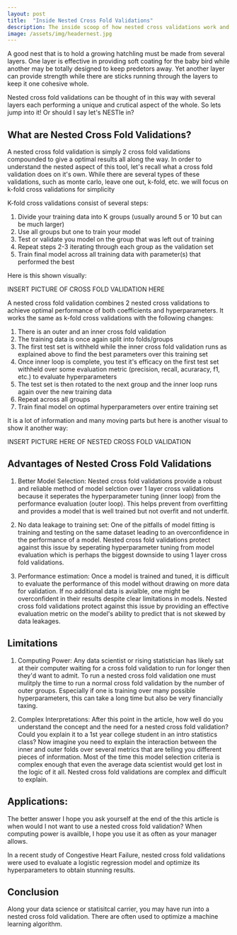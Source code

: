 ```yaml
---
layout: post
title:  "Inside Nested Cross Fold Validations"
description: The inside scoop of how nested cross validations work and when to use them
image: /assets/img/headernest.jpg
---
```



A good nest that is to hold a growing hatchling must be made from several layers. One layer is effective in providing soft coating for the baby bird while another may be totally designed to keep predetors away. Yet another layer can provide strength while there are sticks running through the layers to keep it one cohesive whole.

Nested cross fold validations can be thought of in this way with several layers each performing a unique and crutical aspect of the whole. So lets jump into it! Or should I say let's NESTle in?

## What are Nested Cross Fold Validations?

A nested cross fold validation is simply 2 cross fold validations compounded to give a optimal results all along the way. In order to understand the nested aspect of this tool, let's recall what a cross fold validation does on it's own. While there are several types of these validations, such as monte carlo, leave one out, k-fold, etc. we will focus on k-fold cross validations for simplicity

K-fold cross validations consist of several steps:
1. Divide your training data into K groups (usually around 5 or 10 but can be much larger)
2. Use all groups but one to train your model
3. Test or validate you model on the group that was left out of training
4. Repeat steps 2-3 iterating through each group as the validation set
5. Train final model across all training data with parameter(s) that performed the best

Here is this shown visually:

INSERT PICTURE OF CROSS FOLD VALIDATION HERE

A nested cross fold validation combines 2 nested cross validations to achieve optimal performance of both coefficients and hyperparameters. It works the same as k-fold cross validations with the following changes:

1. There is an outer and an inner cross fold validation
2. The training data is once again split into folds/groups
3. The first test set is withheld while the inner cross fold validation runs as explained above to find the best parameters over this training set
4. Once inner loop is complete, you test it's efficacy on the first test set withheld over some evaluation metric (precision, recall, acuraracy, f1, etc.) to evaluate hyperparameters
5. The test set is then rotated to the next group and the inner loop runs again over the new training data
6. Repeat across all groups 
7. Train final model on optimal hyperparameters over entire training set

It is a lot of information and many moving parts but here is another visual to show it another way:

INSERT PICTURE HERE OF NESTED CROSS FOLD VALIDATION

## Advantages of Nested Cross Fold Validations

1. Better Model Selection:
Nested cross fold validations provide a robust and reliable method of model selction over 1 layer cross validations because it seperates the hyperparameter tuning (inner loop) from the performance evaluation (outer loop). This helps prevent from overfitting and provides a model that is well trained but not overfit and not underfit.

2. No data leakage to training set:
One of the pitfalls of model fitting is training and testing on the same dataset leading to an overconfidence in the performance of a model. Nested cross fold validations protect against this issue by seperating hyperparameter tuning from model evaluation which is perhaps the biggest downside to using 1 layer cross fold validations.

3. Performance estimation:
Once a model is trained and tuned, it is difficult to evaluate the performance of this model without drawing on more data for validation. If no additional data is avialble, one might be overconfident in their results despite clear limitations in models. Nested cross fold validations protect against this issue by providing an effective evaluation metric on the model's ability to predict that is not skewed by data leakages.

## Limitations

1. Computing Power:
Any data scientist or rising statistician has likely sat at their computer waiting for a cross fold validation to run for longer then they'd want to admit. To run a nested cross fold validation one must mulitply the time to run a normal cross fold validation by the number of outer groups. Especially if one is training over many possible hyperparameters, this can take a long time but also be very financially taxing. 

2. Complex Interpretations:
After this point in the article, how well do you understand the concept and the need for a nested cross fold validation? Could you explain it to a 1st year college student in an intro statistics class? Now imagine you need to explain the interaction between the inner and outer folds over several metrics that are telling you different pieces of information. Most of the time this model selection criteria is complex enough that even the average data scientist would get lost in the logic of it all. Nested cross fold validations are complex and difficult to explain.


## Applications:

The better answer I hope you ask yourself at the end of the this article is when would I not want to use a nested cross fold validation? When computing power is availble, I hope you use it as often as your manager allows.

In a recent study of Congestive Heart Failure, nested cross fold validations were used to evaluate a logistic regression model and optimize its hyperparameters to obtain stunning results.

## Conclusion

Along your data science or statisitcal carrier, you may have run into a nested cross fold validation. There are often used to optimize a machine learning algorithm.